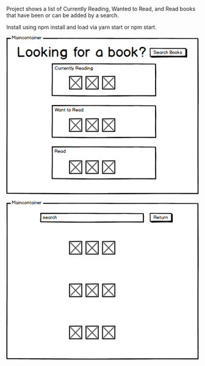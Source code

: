 Project shows a list of Currently Reading, Wanted to Read, and Read books that have been or can be added by a search.

Install using npm install and load via yarn start or npm start.


![alt text](./Page1.png)

![alt text](./Page2.png)
